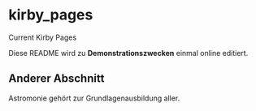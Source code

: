 # kirby_pages
Current Kirby Pages

Diese README wird zu **Demonstrationszwecken** einmal online editiert.

## Anderer Abschnitt

Astromonie gehört zur Grundlagenausbildung aller.

